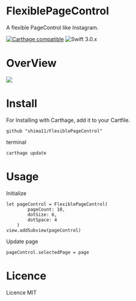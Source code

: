 # FlexiblePageControl
A flexible PageControl like Instagram.

[![Carthage compatible](https://img.shields.io/badge/Carthage-compatible-4BC51D.svg?style=flat)](https://github.com/hsylife/SwiftyPickerPopover)
 ![Swift 3.0.x](https://img.shields.io/badge/Swift-3.0.x-orange.svg)
 
# OverView

![](demo.gif)

# Install

For Installing with Carthage, add it to your Cartfile.

````
github "shima11/FlexiblePageControl"
````

terminal

````
carthage update
````

# Usage

Initialize

````
let pageControl = FlexiblePageControl(
        pageCount: 10,
        dotSize: 6,
        dotSpace: 4
    )
view.addSubview(pageControl)
````
Update page
````
pageControl.selectedPage = page

````

# Licence

Licence MIT
